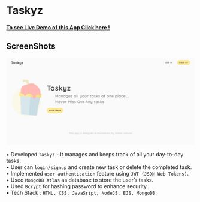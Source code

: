 # Taskyz

#### [To see Live Demo of this App Click here !](https://youtu.be/XqurUP_ifck)<br/>

## ScreenShots

![SS1](https://github.com/dominatorVJ/Taskyz/blob/main/ReadMe%20SS/thumbnail.jpg)
 

• Developed `Taskyz` - It manages and keeps
track of all your day-to-day tasks.<br/>
• User can `login/signup` and create new task or
delete the completed task.<br/>
• Implemented `user authentication` feature
using `JWT (JSON Web Tokens)`.<br/>
• Used `MongoDB Atlas` as database to store the
user’s tasks.<br/>
• Used `Bcrypt` for hashing password to enhance
security.<br/>
• Tech Stack : `HTML, CSS, JavaSript, NodeJS,
EJS, MongoDB`.<br/>
